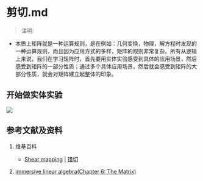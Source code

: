 # 剪切.md

> 注明:
>  
- 本质上矩阵就是一种运算规则，是在例如：几何变换，物理，解方程时发现的一种运算规则，而且因为应用方式的多样，矩阵的规则非常复杂。所有从逻辑上来说，我们在学习矩阵时，首先要用实体实验感受到具体的应用场景，然后感受到矩阵的一部分性质；通过多个具体应用场景，然后就会感受到矩阵的大部分性质，就会对矩阵建立起整体的印象。

## 开始做实体实验

![](/images/线性代数/矩阵/变换矩阵/剪切/1a1.jpg)

## 参考文献及资料

1. 维基百科
	- [Shear mapping](https://en.wikipedia.org/wiki/Shear_mapping) | [错切](https://zh.wikipedia.org/wiki/错切)
   
2. [immersive linear algebra(Chapter 6: The Matrix)](http://immersivemath.com/ila/ch06_matrices/ch06.html)